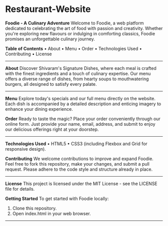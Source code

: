 # Restaurant-Website

**Foodie - A Culinary Adventure**
Welcome to Foodie, a web platform dedicated to celebrating the art of food with passion and creativity. Whether you're exploring new flavours or indulging in comforting classics, Foodie promises an unforgettable culinary journey.

**Table of Contents**
•	About
•	Menu
•	Order
•	Technologies Used
•	Contributing
•	License
________________________________________
**About**
Discover Shivaram's Signature Dishes, where each meal is crafted with the finest ingredients and a touch of culinary expertise. Our menu offers a diverse range of dishes, from hearty soups to mouthwatering burgers, all designed to satisfy every palate.
________________________________________
**Menu**
Explore today's specials and our full menu directly on the website. Each dish is accompanied by a detailed description and enticing imagery to enhance your dining experience.

**Order**
Ready to taste the magic? Place your order conveniently through our online form. Just provide your name, email, address, and submit to enjoy our delicious offerings right at your doorstep.
________________________________________
**Technologies Used**
•	HTML5
•	CSS3 (including Flexbox and Grid for responsive design).

**Contributing**
We welcome contributions to improve and expand Foodie. Feel free to fork this repository, make your changes, and submit a pull request. Please adhere to the code style and structure already in place.
________________________________________
**License**
This project is licensed under the MIT License - see the LICENSE file for details.

**Getting Started**
To get started with Foodie locally:
1.	Clone this repository.
2.	Open index.html in your web browser.
________________________________________
